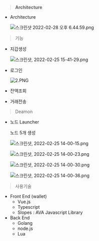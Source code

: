 > **Architecture**
> 
- Architecture
    
    ![스크린샷 2022-02-28 오후 6.44.59.png](https://s3-us-west-2.amazonaws.com/secure.notion-static.com/d62578e8-611c-4275-b7e7-1722b4b44eb1/스크린샷_2022-02-28_오후_6.44.59.png)
    

> 기능
> 
- 지갑생성
    
    ![스크린샷, 2022-02-25 15-41-29.png](https://s3-us-west-2.amazonaws.com/secure.notion-static.com/71aaf307-0d78-4758-abe9-40abfab2d6af/스크린샷_2022-02-25_15-41-29.png)
    
- 로그인
    
    ![2.PNG](https://s3-us-west-2.amazonaws.com/secure.notion-static.com/50f9790c-7db9-4a58-a25d-ae88c2930b78/2.png)
    
- 잔액조회
    
    
- 거래전송

> Deamon
> 
- 노드 Launcher
    
    노드 5개 생성
    
    ![스크린샷, 2022-02-25 14-00-15.png](https://s3-us-west-2.amazonaws.com/secure.notion-static.com/bbffc42c-acf3-4278-80ad-cea521d5990e/스크린샷_2022-02-25_14-00-15.png)
    
    ![스크린샷, 2022-02-25 14-00-23.png](https://s3-us-west-2.amazonaws.com/secure.notion-static.com/b07ae7ec-b5c7-4890-bc25-ad1319a86b98/스크린샷_2022-02-25_14-00-23.png)
    
    ![스크린샷, 2022-02-25 14-00-30.png](https://s3-us-west-2.amazonaws.com/secure.notion-static.com/40183b2f-480f-4374-9a83-d48e31d71fd5/스크린샷_2022-02-25_14-00-30.png)
    
    ![스크린샷, 2022-02-25 14-00-36.png](https://s3-us-west-2.amazonaws.com/secure.notion-static.com/e40cacd9-70c6-46e9-8bbb-8deb0d912a96/스크린샷_2022-02-25_14-00-36.png)
    

> 사용기술
> 
- Front End (wallet)
    - Vue.js
    - Typescript
    - Slopes : AVA Javascript Library
- Back End
    - Golang
    - node.js
    - Lua
